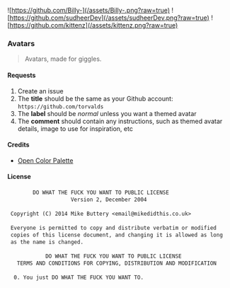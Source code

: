 ![https://github.com/Billy-](/assets/Billy-.png?raw=true) ![https://github.com/sudheerDev](/assets/sudheerDev.png?raw=true) ![https://github.com/kittenz](/assets/kittenz.png?raw=true)

### Avatars

> Avatars, made for giggles.

#### Requests

1. Create an issue
2. The **title** should be the same as your Github account: `https://github.com/torvalds`
3. The **label** should be *normal* unless you want a themed avatar
4. The **comment** should contain any instructions, such as themed avatar details, image to use for inspiration, etc

#### Credits

* [Open Color Palette](https://yeun.github.io/open-color/)

#### License

```
        DO WHAT THE FUCK YOU WANT TO PUBLIC LICENSE
                    Version 2, December 2004

 Copyright (C) 2014 Mike Buttery <email@mikedidthis.co.uk>

 Everyone is permitted to copy and distribute verbatim or modified
 copies of this license document, and changing it is allowed as long
 as the name is changed.

            DO WHAT THE FUCK YOU WANT TO PUBLIC LICENSE
   TERMS AND CONDITIONS FOR COPYING, DISTRIBUTION AND MODIFICATION

  0. You just DO WHAT THE FUCK YOU WANT TO.
 ```